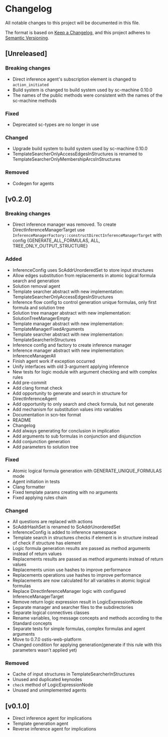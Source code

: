 # Changelog
All notable changes to this project will be documented in this file.

The format is based on [Keep a Changelog](https://keepachangelog.com/en/1.0.0/),
and this project adheres to [Semantic Versioning](https://semver.org/spec/v2.0.0.html).

## [Unreleased]

### Breaking changes
- Direct inference agent's subscription element is changed to `action_initiated`
- Build system is changed to build system used by sc-machine 0.10.0
- The names of the public methods were consistent with the names of the sc-machine methods

### Fixed
- Deprecated sc-types are no longer in use

### Changed
- Upgrade build system to build system used by sc-machine 0.10.0
- TemplateSearcherOnlyAccessEdgesInStructures is renamed to TemplateSearcherOnlyMembershipArcsInStructures

### Removed
- Codegen for agents

## [v0.2.0]

### Breaking changes
- Direct inference manager was removed. To create DirectInferenceManagerTarget use `InferenceManagerFactory::constructDirectInferenceManagerTarget` with config {GENERATE_ALL_FORMULAS, ALL, TREE_ONLY_OUTPUT_STRUCTURE}

### Added
- InferenceConfig uses ScAddrUnorderedSet to store input structures
- Allow edges substitution from replacements in atomic logical formula search and generation
- Solution removal agent
- Template searcher abstract with new implementation: TemplateSearcherOnlyAccessEdgesInStructures
- Inference flow config to control generation unique formulas, only first formula and solution tree
- Solution tree manager abstract with new implementation: SolutionTreeManagerEmpty
- Template manager abstract with new implementation: TemplateManagerFixedArguments
- Template searcher abstract with new implementation: TemplateSearcherInStructures
- Inference config and factory to create inference manager
- Inference manager abstract with new implementation: InferenceManagerAll
- Finish agent work if exception occurred
- Unify interfaces with old 3-argument applying inference
- New tests for logic module with argument checking and with complex rules
- Add pre-commit
- Add clang format check
- Add opportunity to generate and search in structure for DirectInferenceAgent
- Add opportunity to only search and check formula, but not generate
- Add mechanism for substitution values into variables
- Documentation in scn-tex format
- README
- Changelog
- Add always generating for conclusion in implication
- Add arguments to sub formulas in conjunction and disjunction
- Add conjunction generation
- Add parameters to solution tree

### Fixed
- Atomic logical formula generation with GENERATE_UNIQUE_FORMULAS mode
- Agent initiation in tests
- Clang formatter
- Fixed template params creating with no arguments
- Fixed applying rules chain

### Changed
- All questions are replaced with actions
- ScAddrHashSet is renamed to ScAddrUnorderedSet
- InferenceConfig is added to inference namespace
- Template search in structures checks if element is in structure instead of check if structure has element
- Logic formula generation results are passed as method arguments instead of return values
- Replacements results are passed as method arguments instead of return values
- Replacements union use hashes to improve performance
- Replacements operations use hashes to improve performance
- Replacements are now calculated for all variables in atomic logical formulas
- Replace DirectInferenceManager logic with configured InferenceManagerTarget
- Remove return logic expression result in LogicExpressionNode
- Separate manager and searcher files to the subdirectories
- Separate logical connectives classes
- Rename variables, log message concepts and methods according to the Standard concepts
- Separate tests for simple formulas, complex formulas and agent arguments
- Move to 0.7.0 ostis-web-platform
- Changed condition for applying generation(generate if this rule with this parameters wasn't applied yet)

### Removed
- Cache of input structures in TemplateSearcherInStructures
- Unused and duplicated keynodes
- `check` method of LogicExpressionNode
- Unused and unimplemented agents

## [v0.1.0]

- Direct inference agent for implications
- Template generation agent
- Reverse inference agent for implications
